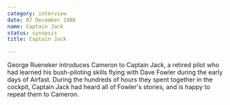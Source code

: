 ```yaml
---
category: interview
date: 07 December 1988
name: Captain Jack
status: synopsis
title: Captain Jack

---
```

George Rueneker introduces Cameron to Captain
Jack, a retired pilot who had learned his bush-piloting skills flying with Dave Fowler during the early days of Airfast. During
the hundreds of hours they spent together in the cockpit, Captain Jack
had heard all of Fowler's stories, and is happy to repeat them to
Cameron.
